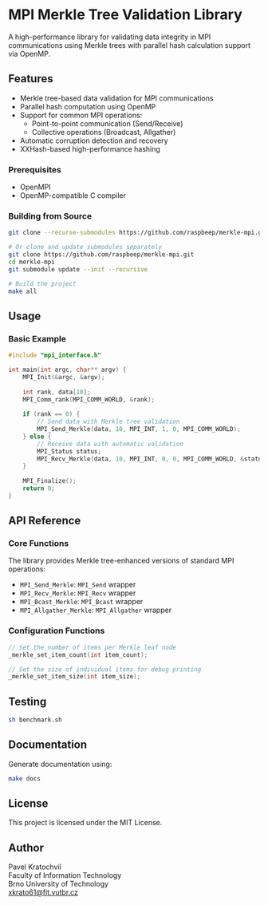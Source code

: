 # MPI Merkle Tree Validation Library

A high-performance library for validating data integrity in MPI communications using Merkle trees with parallel hash calculation support via OpenMP.

## Features

- Merkle tree-based data validation for MPI communications
- Parallel hash computation using OpenMP
- Support for common MPI operations:
  - Point-to-point communication (Send/Receive)
  - Collective operations (Broadcast, Allgather)
- Automatic corruption detection and recovery
- XXHash-based high-performance hashing

### Prerequisites

- OpenMPI 
- OpenMP-compatible C compiler

### Building from Source

```bash
git clone --recurse-submodules https://github.com/raspbeep/merkle-mpi.git

# Or clone and update submodules separately
git clone https://github.com/raspbeep/merkle-mpi.git
cd merkle-mpi
git submodule update --init --recursive

# Build the project
make all
```

## Usage

### Basic Example

```c
#include "mpi_interface.h"

int main(int argc, char** argv) {
    MPI_Init(&argc, &argv);
    
    int rank, data[10];
    MPI_Comm_rank(MPI_COMM_WORLD, &rank);
    
    if (rank == 0) {
        // Send data with Merkle tree validation
        MPI_Send_Merkle(data, 10, MPI_INT, 1, 0, MPI_COMM_WORLD);
    } else {
        // Receive data with automatic validation
        MPI_Status status;
        MPI_Recv_Merkle(data, 10, MPI_INT, 0, 0, MPI_COMM_WORLD, &status);
    }
    
    MPI_Finalize();
    return 0;
}
```

## API Reference

### Core Functions

The library provides Merkle tree-enhanced versions of standard MPI operations:

- `MPI_Send_Merkle`: `MPI_Send` wrapper
- `MPI_Recv_Merkle`: `MPI_Recv` wrapper
- `MPI_Bcast_Merkle`: `MPI_Bcast` wrapper
- `MPI_Allgather_Merkle`: `MPI_Allgather` wrapper

### Configuration Functions

```c
// Set the number of items per Merkle leaf node
_merkle_set_item_count(int item_count);

// Set the size of individual items for debug printing
_merkle_set_item_size(int item_size);
```

## Testing

```bash
sh benchmark.sh
```

## Documentation

Generate documentation using:

```bash
make docs
```

## License

This project is licensed under the MIT License.

## Author

Pavel Kratochvil  
Faculty of Information Technology  
Brno University of Technology  
xkrato61@fit.vutbr.cz
